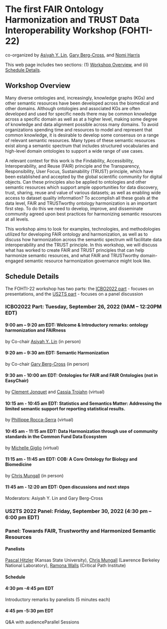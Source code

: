 # The first FAIR Ontology Harmonization and TRUST Data Interoperability Workshop (FOHTI-22) 
co-organized by [Asiyah Y. Lin](https://www.linkedin.com/in/dryulin/), [Gary Berg-Cross](https://www.linkedin.com/in/gary-berg-cross-53a1242/), and [Nomi Harris](https://www.linkedin.com/in/nomiharris/) 

This web page includes two sections: (1) [Workshop Overview](#workshop-overview), and (ii) [Schedule Details](#schedule-details).

## Workshop Overview 
Many diverse ontologies and, increasingly, knowledge graphs (KGs) and other semantic resources have been developed across the biomedical and other domains. Although ontologies and associated KGs are often developed and used for specific needs there may be common knowledge across a specific domain as well as at a higher level, making some degree of knowledge and data alignment possible across many domains. To avoid organizations spending time and resources to model and represent that common knowledge, it is desirable to develop some consensus on a range of relevant semantic resources. Many types of these semantic resources exist along a semantic spectrum that includes structured vocabularies and high-level domain ontologies to support a wide range of use cases.

A relevant context for this work is the Findability, Accessibility, Interoperability, and Reuse (FAIR) principle and the Transparency, Responsibility, User Focus, Sustainability (TRUST) principle, which have been established and accepted by the global scientific community for digital objects. Can these principles also be applied to ontologies and other semantic resources which support ample opportunities for data discovery, trust, sharing, reuse and value of various datasets; as well as enabling wide access to dataset quality information? To accomplish all these goals at the data level, FAIR and TRUSTworthy ontology harmonization is an important first step. To do this we need to develop, improve, and disseminate community agreed upon best practices for harmonizing semantic resources at all levels.

This workshop aims to look for examples, technologies, and methodologies utilized for developing FAIR ontology and harmonization, as well as to discuss how harmonization across the semantic spectrum will facilitate data interoperability and the TRUST principle. In this workshop, we will discuss what has worked to create FAIR and TRUST principles that can help harmonize semantic resources, and what FAIR and TRUSTworthy domain-engaged semantic resource harmonization governance might look like.


## Schedule Details
The FOHTI-22 workshop has two parts: the [ICBO2022 part](#icbo2022-part--tuesday-september-26-2022-9am--1220pm-edt) - focuses on presentations, and the [US2TS part](#us2ts-2022-panel--friday-september-30-2022-430-pm--600-pm-edt) - focuses on a panel discussion 

### ICBO2022 Part:  Tuesday, September 26, 2022 (9AM – 12:20PM EDT)  

#### 9:00 am – 9:20 am EDT:  Welcome & Introductory remarks: ontology harmonization and FAIRness 
by Co-chair [Asiyah Y. Lin](https://www.linkedin.com/in/dryulin/) (in person)

#### 9:20 am – 9:30 am EDT: Semantic Harmonization 
by Co-chair [Gary Berg-Cross](https://www.linkedin.com/in/gary-berg-cross-53a1242/) (in person)

#### 9:30 am - 10:00 am EDT: Ontologies for FAIR and FAIR Ontologies (not in EasyChair)
by [Clement Jonquet](https://www.linkedin.com/in/clement-jonquet-96332a93/) and [Cassia Trojahn](https://www.linkedin.com/in/cassia-trojahn-76b46422/) (virtual)

#### 10:15 am - 10:45 am EDT: Statistics and Semantics Matter: Addressing the limited semantic support for reporting statistical results.
by [Phillippe Rocca-Serra](https://www.linkedin.com/in/philipperoccaserra/) (virtual)

#### 10:45 am - 11:15 am EDT: Data Harmonization through use of community standards in the Common Fund Data Ecosystem
by [Michelle Giglio](https://www.medschool.umaryland.edu/profiles/Giglio-Michelle/) (virtual)

#### 11:15 am - 11:45 am EDT: COB: A Core Ontology for Biology and Biomedicine
by [Chris Mungall](https://www.linkedin.com/in/chrismungall/) (in person)

#### 11:45 am - 12:20 am EDT: Open discussions and next steps
Moderators: Asiyah Y. Lin and Gary Berg-Cross


### US2TS 2022 Panel:  Friday, September 30, 2022 (4:30 pm – 6:00 pm EDT)  
### Panel: Towards FAIR, Trustworthy and Harmonized Semantic Resources
#### Panelists 
[Pascal Hitzler](https://www.linkedin.com/in/pascalhitzler/) (Kansas State University), 
[Chris Mungall](https://www.linkedin.com/in/chrismungall/) (Lawrence Berkeley National Laboratory), 
[Ramona Walls](https://www.linkedin.com/in/ramona-walls-41aa7599/) (Critical Path Institute) 

#### Schedule

#### 4:30 pm -4:45 pm EDT
Introductory remarks by panelists (5 minutes each)

#### 4:45 pm -5:30 pm EDT
Q&A with audienceParallel Sessions
